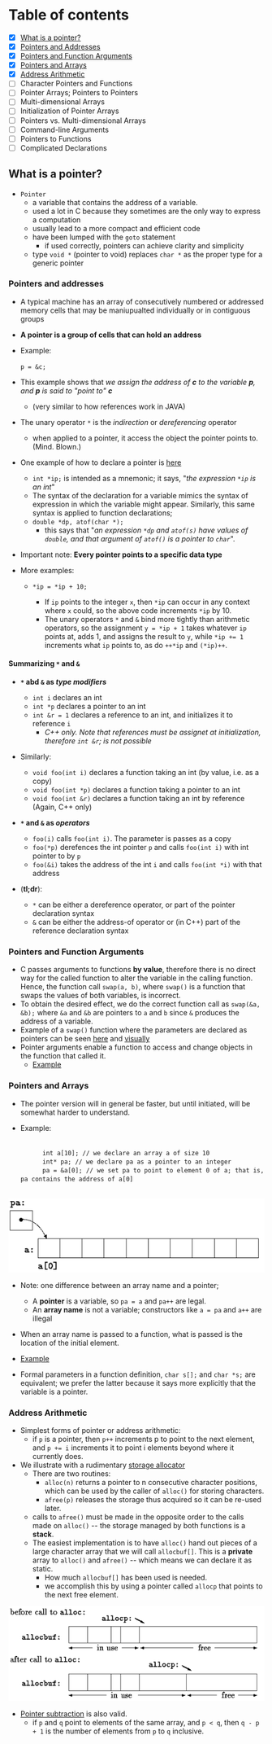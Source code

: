 # Table of contents
- [x] [What is a pointer?](https://github.com/carrliitos/CPrograms/tree/master/TutorialIntroduction/PointersAndArrays#what-is-a-pointer)
- [x] [Pointers and Addresses](https://github.com/carrliitos/CPrograms/tree/master/TutorialIntroduction/PointersAndArrays#pointers-and-addresses)
- [x] [Pointers and Function Arguments](https://github.com/carrliitos/CPrograms/tree/master/TutorialIntroduction/PointersAndArrays#pointers-and-function-arguments)
- [x] [Pointers and Arrays](https://github.com/carrliitos/CPrograms/tree/master/TutorialIntroduction/PointersAndArrays#pointers-and-arrays)
- [x] [Address Arithmetic](https://github.com/carrliitos/CPrograms/tree/master/TutorialIntroduction/PointersAndArrays#address-arithmetic)
- [ ] Character Pointers and Functions
- [ ] Pointer Arrays; Pointers to Pointers
- [ ] Multi-dimensional Arrays
- [ ] Initialization of Pointer Arrays
- [ ] Pointers vs. Multi-dimensional Arrays
- [ ] Command-line Arguments
- [ ] Pointers to Functions
- [ ] Complicated Declarations

## What is a pointer?
- `Pointer`
	- a variable that contains the address of a variable.
	- used a lot in C because they sometimes are the only way to express a computation
	- usually lead to a more compact and efficient code
	- have been lumped with the `goto` statement
		- if used correctly, pointers can achieve clarity and simplicity
	- type `void *` (pointer to void) replaces `char *` as the proper type for a generic pointer

### Pointers and addresses
- A typical machine has an array of consecutively numbered or addressed memory cells that may be maniupualted individually or in contiguous groups
- **A pointer is a group of cells that can hold an address**
- Example:
	
	<code>p = &c;</code>

- This example shows that *we assign the address of **c** to the variable **p**, and **p** is said to "point to" **c***
	- (very similar to how references work in JAVA)
- The unary operator `*` is the *indirection* or *dereferencing* operator
	- when applied to a pointer, it access the object the pointer points to. (Mind. Blown.)
- One example of how to declare a pointer is [here](https://github.com/carrliitos/CPrograms/blob/master/TutorialIntroduction/PointersAndArrays/DeclareAPointer.c)
	- `int *ip;` is intended as a mnemonic; it says, "*the expression `*ip` is an int*"
	- The syntax of the declaration for a variable mimics the syntax of expression in which the variable might appear.
	Similarly, this same syntax is applied to function declarations;
	- `double *dp, atof(char *);`
		- this says that "*an expression `*dp` and `atof(s)` have values of `double`, and that argument of `atof()` is a pointer to `char`*".
- Important note: **Every pointer points to a specific data type**
- More examples:
	
	- `*ip = *ip + 10;`

		- If `ip` points to the integer `x`, then `*ip` can occur in any context where `x` could, so the above code increments `*ip` by 10.
		- The unary operators `*` and `&` bind more tightly than arithmetic operators, so the assignment `y = *ip + 1` takes whatever `ip` points at, adds 1, and assigns the result to `y`, while `*ip += 1` increments what `ip` points to, as do `++*ip` and `(*ip)++`.

#### Summarizing `*` and `&`
- **`*` abd `&` as *type modifiers***
	- `int i` declares an int
	- `int *p` declares a pointer to an int
	- `int &r = 1` declares a reference to an int, and initializes it to reference `i`
		- *C++ only. Note that references must be assignet at initialization, therefore `int &r`; is not possible*
- Similarly:
	- `void foo(int i)` declares a function taking an int (by value, i.e. as a copy)
	- `void foo(int *p)` declares a function taking a pointer to an int
	- `void foo(int &r)` declares a function taking an int by reference (Again, C++ only)

- **`*` and `&` as *operators***
	- `foo(i)` calls `foo(int i)`. The parameter is passes as a copy
	- `foo(*p)` derefences the int pointer `p` and calls `foo(int i)` with int pointer to by `p`
	- `foo(&i)` takes the address of the int `i` and calls `foo(int *i)` with that address
- (**tl;dr**):
	- `*` can be either a dereference operator, or part of the pointer declaration syntax
	- `&` can be either the address-of operator or (in C++) part of the reference declaration syntax	

### Pointers and Function Arguments
- C passes arguments to functions **by value**, therefore there is no direct way for the called function to alter the variable in the calling function. Hence, the function call `swap(a, b)`, where `swap()` is a function that swaps the values of both variables, is incorrect. 
- To obtain the desired effect, we do the correct function call as `swap(&a, &b);` where `&a` and `&b` are pointers to `a` and `b` since `&` produces the address of a variable.
- Example of a `swap()` function where the parameters are declared as pointers can be seen [here](https://github.com/carrliitos/CPrograms/blob/master/TutorialIntroduction/PointersAndArrays/Swap.c) and [visually](https://github.com/carrliitos/CPrograms/blob/master/TutorialIntroduction/PointersAndArrays/img/swap.png)
- Pointer arguments enable a function to access and change objects in the function that called it.
	- [Example](https://github.com/carrliitos/CPrograms/blob/master/TutorialIntroduction/PointersAndArrays/GetInt.c)

### Pointers and Arrays
- The pointer version will in general be faster, but until initiated, will be somewhat harder to understand.
- Example:

	<code>
		int a[10]; // we declare an array a of size 10
		int* pa; // we declare pa as a pointer to an integer
		pa = &a[0]; // we set pa to point to element 0 of a; that is, pa contains the address of a[0]
	</code>

![pa assignment](./img/pa.png)
- Note: one difference between an array name and a pointer;
	- A **pointer** is a variable, so `pa = a` and `pa++` are legal.
	- An **array name** is not a variable; constructors like `a = pa` and `a++` are illegal

- When an array name is passed to a function, what is passed is the location of the initial element.
- [Example](https://github.com/carrliitos/CPrograms/blob/master/TutorialIntroduction/PointersAndArrays/ArrayPassedToFunction.c)
- Formal parameters in a function definition, `char s[];` and `char *s;` are equivalent; we prefer the latter because it says more explicitly that the variable is a pointer.

### Address Arithmetic
- Simplest forms of pointer or address arithmetic:
	- if `p` is a pointer, then `p++` increments p to point to the next element, and `p += i` increments it to point i elements beyond where it currently does. 
- We illustrate with a rudimentary [storage allocator](https://github.com/carrliitos/CPrograms/blob/master/TutorialIntroduction/PointersAndArrays/StorageAllocator.c)
	- There are two routines:
		- `alloc(n)` returns a pointer to n consecutive character positions, which can be used by the caller of `alloc()` for storing characters.
		- `afree(p)` releases the storage thus acquired so it can be re-used later.
	- calls to `afree()` must be made in the opposite order to the calls made on `alloc()` -- the storage managed by both functions is a **stack**.
	- The easiest implementation is to have `alloc()` hand out pieces of a large character array that we will call `allocbuf[]`. This is a **private** array to `alloc()` and `afree()` -- which means we can declare it as static.
		- How much `allocbuf[]` has been used is needed.
		- we accomplish this by using a pointer called `allocp` that points to the next free element.

![Example](./img/alloc.png)

- [Pointer subtraction](https://github.com/carrliitos/CPrograms/blob/master/TutorialIntroduction/PointersAndArrays/PointerSubtraction.c) is also valid.
	- if `p` and `q` point to elements of the same array, and `p < q`, then `q - p + 1` is the number of elements from `p` to `q` inclusive.